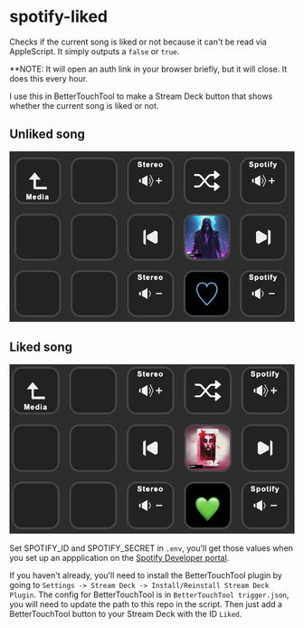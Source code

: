 # spotify-liked

Checks if the current song is liked or not because it can't be read via AppleScript.
It simply outputs a `false` or `true`.

\*\*NOTE: It will open an auth link in your browser briefly, but it will close.
It does this every hour.

I use this in BetterTouchTool to make a Stream Deck button that shows whether
the current song is liked or not.

## Unliked song

![Unliked song](unliked-song.png)

## Liked song

![Liked song](liked-song.png)

Set SPOTIFY_ID and SPOTIFY_SECRET in `.env`, you'll get those values when you
set up an appplication on the [Spotify Developer portal](https://developer.spotify.com/dashboard).

If you haven't already, you'll need to install the BetterTouchTool plugin by
going to `Settings -> Stream Deck -> Install/Reinstall Stream Deck Plugin`.
The config for BetterTouchTool is in `BetterTouchTool trigger.json`, you will
need to update the path to this repo in the script. Then just add a
BetterTouchTool button to your Stream Deck with the ID `Liked`.
